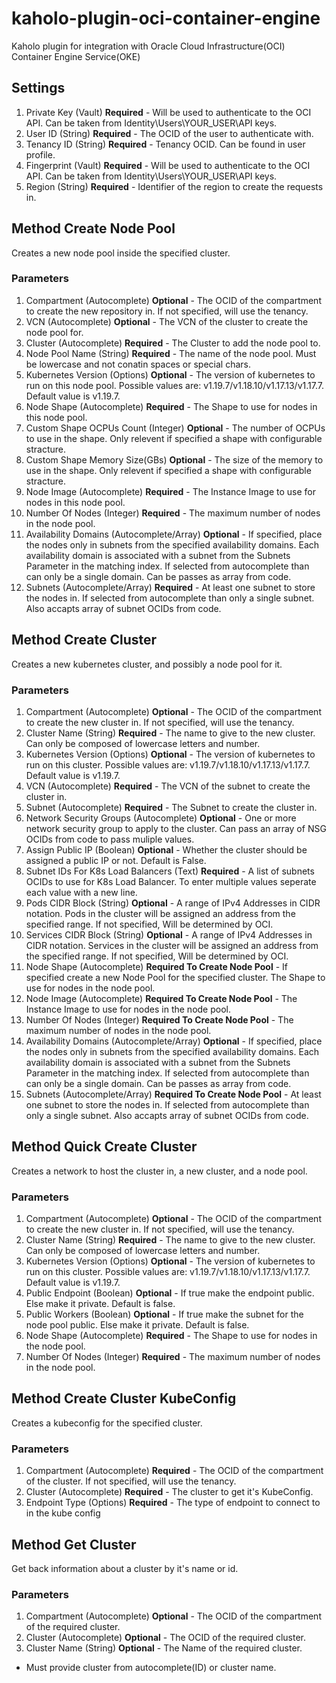 # kaholo-plugin-oci-container-engine
Kaholo plugin for integration with Oracle Cloud Infrastructure(OCI) Container Engine Service(OKE)

## Settings
1. Private Key (Vault) **Required** - Will be used to authenticate to the OCI API. Can be taken from Identity\Users\YOUR_USER\API keys.
2. User ID (String) **Required** - The OCID of the user to authenticate with.
3. Tenancy ID (String) **Required** - Tenancy OCID. Can be found in user profile.
4. Fingerprint (Vault) **Required** -  Will be used to authenticate to the OCI API. Can be taken from Identity\Users\YOUR_USER\API keys.
5. Region (String) **Required** - Identifier of the region to create the requests in. 

## Method Create Node Pool
Creates a new node pool inside the specified cluster.

### Parameters
1. Compartment (Autocomplete) **Optional** - The OCID of the compartment to create the new repository in. If not specified, will use the tenancy.
2. VCN (Autocomplete) **Optional** - The VCN of the cluster to create the node pool for.
3. Cluster (Autocomplete) **Required** - The Cluster to add the node pool to.
4. Node Pool Name (String) **Required** - The name of the node pool. Must be lowercase and not conatin spaces or special chars.
5. Kubernetes Version (Options) **Optional** - The version of kubernetes to run on this node pool. Possible values are: v1.19.7/v1.18.10/v1.17.13/v1.17.7. Default value is v1.19.7.
6. Node Shape (Autocomplete) **Required** - The Shape to use for nodes in this node pool.
7. Custom Shape OCPUs Count (Integer) **Optional** - The number of OCPUs to use in the shape. Only relevent if specified a shape with configurable stracture.
8. Custom Shape Memory Size(GBs) **Optional** - The size of the memory to use in the shape. Only relevent if specified a shape with configurable stracture.
9. Node Image (Autocomplete) **Required** - The Instance Image to use for nodes in this node pool.
10. Number Of Nodes (Integer) **Required** - The maximum number of nodes in the node pool.
11. Availability Domains (Autocomplete/Array) **Optional** - If specified, place the nodes only in subnets from the specified availability domains. Each availability domain is associated with a subnet from the Subnets Parameter in the matching index. If selected from autocomplete than can only be a single domain. Can be passes as array from code.
12. Subnets (Autocomplete/Array) **Required** - At least one subnet to store the nodes in. If selected from autocomplete than only a single subnet. Also accapts array of subnet OCIDs from code. 

## Method Create Cluster
Creates a new kubernetes cluster, and possibly a node pool for it.

### Parameters
1. Compartment (Autocomplete) **Optional** - The OCID of the compartment to create the new cluster in. If not specified, will use the tenancy.
2. Cluster Name (String) **Required** - The name to give to the new cluster. Can only be composed of lowercase letters and number.
3. Kubernetes Version (Options) **Optional** - The version of kubernetes to run on this cluster. Possible values are: v1.19.7/v1.18.10/v1.17.13/v1.17.7. Default value is v1.19.7.
4. VCN (Autocomplete) **Required** - The VCN of the subnet to create the cluster in.
5. Subnet (Autocomplete) **Required** - The Subnet to create the cluster in.
6. Network Security Groups (Autocomplete) **Optional** - One or more network security group to apply to the cluster. Can pass an array of NSG OCIDs from code to pass muliple values.
7. Assign Public IP (Boolean) **Optional** - Whether the cluster should be assigned a public IP or not. Default is False.
8. Subnet IDs For K8s Load Balancers (Text) **Required** - A list of subnets OCIDs to use for K8s Load Balancer. To enter multiple values seperate each value with a new line.
9. Pods CIDR Block (String) **Optional** - A range of IPv4 Addresses in CIDR notation. Pods in the cluster will be assigned an address from the specified range. If not specified, Will be determined by OCI. 
10. Services CIDR Block (String) **Optional** - A range of IPv4 Addresses in CIDR notation. Services in the cluster will be assigned an address from the specified range. If not specified, Will be determined by OCI. 
11. Node Shape (Autocomplete) **Required To Create Node Pool** - If specified create a new Node Pool for the specified cluster. The Shape to use for nodes in the node pool.
12. Node Image (Autocomplete) **Required To Create Node Pool** - The Instance Image to use for nodes in the node pool.
13. Number Of Nodes (Integer) **Required To Create Node Pool** - The maximum number of nodes in the node pool.
14. Availability Domains (Autocomplete/Array) **Optional** - If specified, place the nodes only in subnets from the specified availability domains. Each availability domain is associated with a subnet from the Subnets Parameter in the matching index. If selected from autocomplete than can only be a single domain. Can be passes as array from code.
15. Subnets (Autocomplete/Array) **Required To Create Node Pool** - At least one subnet to store the nodes in. If selected from autocomplete than only a single subnet. Also accapts array of subnet OCIDs from code. 

## Method Quick Create Cluster
Creates a network to host the cluster in, a new cluster, and a node pool.

### Parameters
1. Compartment (Autocomplete) **Optional** - The OCID of the compartment to create the new cluster in. If not specified, will use the tenancy.
2. Cluster Name (String) **Required** - The name to give to the new cluster. Can only be composed of lowercase letters and number.
3. Kubernetes Version (Options) **Optional** - The version of kubernetes to run on this cluster. Possible values are: v1.19.7/v1.18.10/v1.17.13/v1.17.7. Default value is v1.19.7.
4. Public Endpoint (Boolean) **Optional** - If true make the endpoint public. Else make it private. Default is false.
5. Public Workers (Boolean) **Optional** - If true make the subnet for the node pool public. Else make it private. Default is false.
6. Node Shape (Autocomplete) **Required** - The Shape to use for nodes in the node pool.
7. Number Of Nodes (Integer) **Required** - The maximum number of nodes in the node pool.

## Method Create Cluster KubeConfig
Creates a kubeconfig for the specified cluster.

### Parameters
1. Compartment (Autocomplete) **Required** - The OCID of the compartment of the cluster. If not specified, will use the tenancy.
2. Cluster (Autocomplete) **Required** - The cluster to get it's KubeConfig.
3. Endpoint Type (Options) **Required** - The type of endpoint to connect to in the kube config

## Method Get Cluster
Get back information about a cluster by it's name or id.

### Parameters
1. Compartment (Autocomplete) **Optional** - The OCID of the compartment of the required cluster.
2. Cluster (Autocomplete) **Optional** - The OCID of the required cluster.
3. Cluster Name (String) **Optional** - The Name of the required cluster.

* Must provide cluster from autocomplete(ID) or cluster name.
